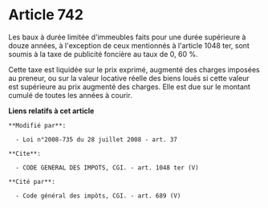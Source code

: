 # Article 742

Les baux à durée limitée d'immeubles faits pour une durée supérieure à douze années, à l'exception de ceux mentionnés à
l'article 1048 ter, sont soumis à la taxe de publicité foncière au taux de 0, 60 %. 

Cette taxe est liquidée sur le prix exprimé, augmenté des charges imposées au preneur, ou sur la valeur locative réelle des
biens loués si cette valeur est supérieure au prix augmenté des charges. Elle est due sur le montant cumulé de toutes les
années à courir.

**Liens relatifs à cet article**

	**Modifié par**:

	  - Loi n°2008-735 du 28 juillet 2008 - art. 37

	**Cite**:

	  - CODE GENERAL DES IMPOTS, CGI. - art. 1048 ter (V)

	**Cité par**:

	  - Code général des impôts, CGI. - art. 689 (V)
